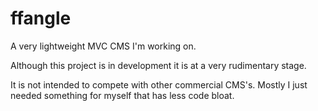 ffangle
=======

A very lightweight MVC CMS I'm working on.

Although this project is in development
it is at a very rudimentary stage.

It is not intended to compete with other
commercial CMS's.  Mostly I just needed
something for myself that has less code bloat.
